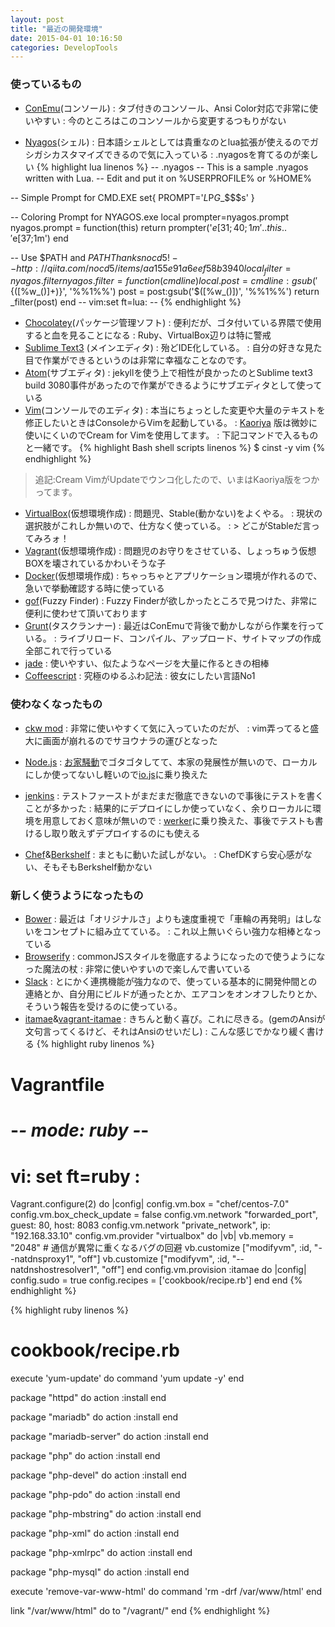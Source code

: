 ```yaml
---
layout: post
title: "最近の開発環境"
date: 2015-04-01 10:16:50
categories: DevelopTools
---
```

### 使っているもの
- [ConEmu](https://github.com/Maximus5/ConEmu)(コンソール)
: タブ付きのコンソール、Ansi Color対応で非常に使いやすい
: 今のところはこのコンソールから変更するつもりがない

- [Nyagos](https://github.com/zetamatta/nyagos)(シェル)
: 日本語シェルとしては貴重なのとlua拡張が使えるのでガシガシカスタマイズできるので気に入っている
: .nyagosを育てるのが楽しい
{% highlight lua linenos %}
-- .nyagos
-- This is a sample .nyagos written with Lua.
-- Edit and put it on %USERPROFILE% or %HOME%

-- Simple Prompt for CMD.EXE
set{
    PROMPT='$L$P$G$_$$$s'
}

-- Coloring Prompt for NYAGOS.exe
local prompter=nyagos.prompt
nyagos.prompt = function(this)
    return prompter('$e[31;40;1m'..this..'$e[37;1m')
end

-- Use $PATH and ${PATH} Thanks nocd5!
-- http://qiita.com/nocd5/items/aa155e91a6eef58b3940
local _filter = nyagos.filter
nyagos.filter = function(cmdline)
  local.post = cmdline:gsub('${([%w_()]+)}', '%%1%%')
  post = post:gsub('$([%w_()])', '%%1%%')
  return _filter(post)
end
-- vim:set ft=lua: --
{% endhighlight %}
- [Chocolatey](https://chocolatey.org/)(パッケージ管理ソフト)
: 便利だが、ゴタ付いている界隈で使用すると血を見ることになる
: Ruby、VirtualBox辺りは特に警戒
- [Sublime Text3](http://www.sublimetext.com/3) (メインエディタ)
: 殆どIDE化している。
: 自分の好きな見た目で作業ができるというのは非常に幸福なことなのです。
- [Atom](https://atom.io/)(サブエディタ)
: jekyllを使う上で相性が良かったのとSublime text3 build 3080事件があったので作業ができるようにサブエディタとして使っている
- [Vim](http://cream.sourceforge.net/)(コンソールでのエディタ)
: 本当にちょっとした変更や大量のテキストを修正したいときはConsoleからVimを起動している。
: [Kaoriya](http://www.kaoriya.net/software/vim/) 版は微妙に使いにくいのでCream for Vimを使用してます。
: 下記コマンドで入るものと一緒です。
{% highlight Bash shell scripts linenos %}
$ cinst -y vim
{% endhighlight %}
> 追記:Cream VimがUpdateでウンコ化したので、いまはKaoriya版をつかってます。

- [VirtualBox](https://www.virtualbox.org/)(仮想環境作成)
: 問題児、Stable(動かない)をよくやる。
: 現状の選択肢がこれしか無いので、仕方なく使っている。
: > どこがStableだ言ってみろォ！
- [Vagrant](https://www.virtualbox.org/)(仮想環境作成)
: 問題児のお守りをさせている、しょっちゅう仮想BOXを壊されているかわいそうな子
- [Docker](https://www.docker.com/)(仮想環境作成)
: ちゃっちゃとアプリケーション環境が作れるので、急いで挙動確認する時に使っている
- [gof](https://github.com/mattn/gof)(Fuzzy Finder)
: Fuzzy Finderが欲しかったところで見つけた、非常に便利に使わせて頂いております
- [Grunt](http://gruntjs.com/)(タスクランナー)
: 最近はConEmuで背後で動かしながら作業を行っている。
: ライブリロード、コンパイル、アップロード、サイトマップの作成全部これで行っている
- [jade](http://jade-lang.com/)
: 使いやすい、似たようなページを大量に作るときの相棒
- [Coffeescript](http://coffeescript.org/)
: 究極のゆるふわ記法
: 彼女にしたい言語No1

### 使わなくなったもの
- [ckw mod](http://ckw-mod.github.io/)
: 非常に使いやすくて気に入っていたのだが、
: vim弄ってると盛大に画面が崩れるのでサヨウナラの運びとなった

- [Node.js](https://nodejs.org/)
: [お家騒動](http://yosuke-furukawa.hatenablog.com/entry/2014/12/25/104300)でゴタゴタしてて、本家の発展性が無いので、ローカルにしか使ってないし軽いので[io.js](https://iojs.org/ja/)に乗り換えた

- [jenkins](https://jenkins-ci.org/)
: テストファーストがまだまだ徹底できないので事後にテストを書くことが多かった
: 結果的にデプロイにしか使っていなく、余りローカルに環境を用意しておく意味が無いので
: [werker](http://wercker.com/)に乗り換えた、事後でテストも書けるし取り敢えずデプロイするのにも使える
- [Chef](https://www.chef.io/)&[Berkshelf](http://berkshelf.com/)
: まともに動いた試しがない。
: ChefDKすら安心感がない、そもそもBerkshelf動かない

### 新しく使うようになったもの
- [Bower](http://bower.io/)
: 最近は「オリジナルさ」よりも速度重視で「車輪の再発明」はしないをコンセプトに組み立てている。
: これ以上無いぐらい強力な相棒となっている
- [Browserify](http://browserify.org/)
: commonJSスタイルを徹底するようになったので使うようになった魔法の杖
: 非常に使いやすいので楽しんで書いている
- [Slack](https://slack.com/)
: とにかく連携機能が強力なので、使っている基本的に開発仲間との連絡とか、自分用にビルドが通ったとか、エアコンをオンオフしたりとか、そういう報告を受けるのに使っている。
- [itamae](https://github.com/itamae-kitchen/itamae)&[vagrant-itamae](https://github.com/chiastolite/vagrant-itamae)
: きちんと動く喜び。これに尽きる。(gemのAnsiが文句言ってくるけど、それはAnsiのせいだし)
: こんな感じでかなり緩く書ける
{% highlight ruby linenos %}
# Vagrantfile
# -*- mode: ruby -*-
# vi: set ft=ruby :
Vagrant.configure(2) do |config|
  config.vm.box = "chef/centos-7.0"
  config.vm.box_check_update = false
  config.vm.network "forwarded_port", guest: 80, host: 8083
  config.vm.network "private_network", ip: "192.168.33.10"
  config.vm.provider "virtualbox" do |vb|
    vb.memory = "2048"
    # 通信が異常に重くなるバグの回避
    vb.customize ["modifyvm", :id, "--natdnsproxy1", "off"]
    vb.customize ["modifyvm", :id, "--natdnshostresolver1", "off"]
  end
  config.vm.provision :itamae do |config|
    config.sudo = true
    config.recipes = ['cookbook/recipe.rb']
  end
end
{% endhighlight %}

{% highlight ruby linenos %}
# cookbook/recipe.rb
execute 'yum-update' do
  command 'yum update -y'
end

package "httpd" do
  action :install
end

package "mariadb" do
  action :install
end

package "mariadb-server" do
  action :install
end

package "php" do
  action :install
end

package "php-devel" do
  action :install
end

package "php-pdo" do
  action :install
end

package "php-mbstring" do
  action :install
end

package "php-xml" do
  action :install
end

package "php-xmlrpc" do
  action :install
end

package "php-mysql" do
  action :install
end

execute 'remove-var-www-html' do
  command 'rm -drf /var/www/html'
end

link "/var/www/html" do
  to "/vagrant/"
end
{% endhighlight %}

